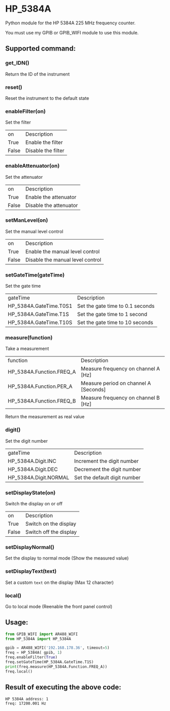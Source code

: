# HP_5384A
Python module for the HP 5384A 225 MHz frequency counter.

You must use my GPIB or GPIB_WIFI module to use this module.

## Supported command:
### get_IDN()
Return the ID of the instrument

### reset()
Reset the instrument to the default state

### enableFilter(on)
Set the filter
<table>
  <tr><td>on</td><td>Description</td></tr>
  <tr><td>True</td><td>Enable the filter</td></tr>
  <tr><td>False</td><td>Disable the filter</td></tr>
</table>

### enableAttenuator(on)
Set the attenuator
<table>
  <tr><td>on</td><td>Description</td></tr>
  <tr><td>True</td><td>Enable the attenuator</td></tr>
  <tr><td>False</td><td>Disable the attenuator</td></tr>
</table>

### setManLevel(on)
Set the manual level control
<table>
  <tr><td>on</td><td>Description</td></tr>
  <tr><td>True</td><td>Enable the manual level control</td></tr>
  <tr><td>False</td><td>Disable the manual level control</td></tr>
</table>

### setGateTime(gateTime)
Set the gate time
<table>
  <tr><td>gateTime</td><td>Description</td></tr>
  <tr><td>HP_5384A.GateTime.T0S1</td><td>Set the gate time to 0.1 seconds</td></tr>
  <tr><td>HP_5384A.GateTime.T1S</td><td>Set the gate time to 1 second</td></tr>
  <tr><td>HP_5384A.GateTime.T10S</td><td>Set the gate time to 10 seconds</td></tr>
</table>

### measure(function)
Take a measurement
<table>
  <tr><td>function</td><td>Description</td></tr>
  <tr><td>HP_5384A.Function.FREQ_A</td><td>Measure frequency on channel A [Hz]</td></tr>
  <tr><td>HP_5384A.Function.PER_A</td><td>Measure period on channel A [Seconds]</td></tr>
  <tr><td>HP_5384A.Function.FREQ_B</td><td>Measure frequency on channel B [Hz]</td></tr>
</table>
Return the measurement as real value

### digit()
Set the digit number
<table>
  <tr><td>gateTime</td><td>Description</td></tr>
  <tr><td>HP_5384A.Digit.INC</td><td>Increment the digit number</td></tr>
  <tr><td>HP_5384A.Digit.DEC</td><td>Decrement the digit number</td></tr>
  <tr><td>HP_5384A.Digit.NORMAL</td><td>Set the default digit number</td></tr>
</table>

### setDisplayState(on)
Switch the display on or off
<table>
  <tr><td>on</td><td>Description</td></tr>
  <tr><td>True</td><td>Switch on the display</td></tr>
  <tr><td>False</td><td>Switch off the display</td></tr>
</table>

### setDisplayNormal()
Set the display to normal mode (Show the measured value) 

### setDisplayText(text)
Set a custom `text` on the display (Max 12 character)

### local()
Go to local mode (Reenable the front panel control)

## Usage:
```python
from GPIB_WIFI import AR488_WIFI
from HP_5384A import HP_5384A

gpib = AR488_WIFI('192.168.178.36', timeout=5)
freq = HP_5384A( gpib, 1)
freq.enableFilter(True)
freq.setGateTime(HP_5384A.GateTime.T1S)
print(freq.measure(HP_5384A.Function.FREQ_A))
freq.local()
```
## Result of executing the above code:
```
HP 5384A address: 1
freq: 17200.001 Hz
```
